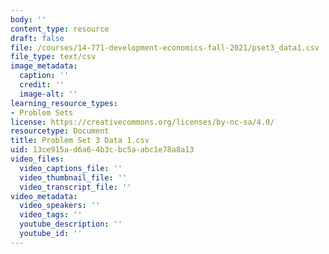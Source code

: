 ```yaml
---
body: ''
content_type: resource
draft: false
file: /courses/14-771-development-economics-fall-2021/pset3_data1.csv
file_type: text/csv
image_metadata:
  caption: ''
  credit: ''
  image-alt: ''
learning_resource_types:
- Problem Sets
license: https://creativecommons.org/licenses/by-nc-sa/4.0/
resourcetype: Document
title: Problem Set 3 Data 1.csv
uid: 13ce915a-d6a6-4b3c-bc5a-abc1e78a8a13
video_files:
  video_captions_file: ''
  video_thumbnail_file: ''
  video_transcript_file: ''
video_metadata:
  video_speakers: ''
  video_tags: ''
  youtube_description: ''
  youtube_id: ''
---
```

